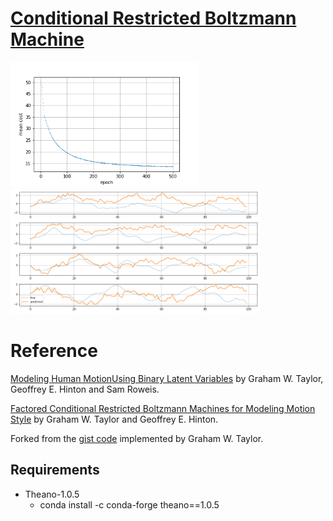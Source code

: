 # [Conditional Restricted Boltzmann Machine](https://www.cs.toronto.edu/~hinton/absps/fcrbm_icml.pdf)

<img src="cost.png" width="300" alt="cost" /> <img src="prediction.png" width="400" alt="predicion" />

# Reference

[Modeling Human MotionUsing Binary Latent Variables](https://www.cs.toronto.edu/~hinton/absps/nipsmocap.pdf) by Graham W. Taylor, Geoffrey E. Hinton and Sam Roweis.

[Factored Conditional Restricted Boltzmann Machines for Modeling Motion Style](https://www.cs.toronto.edu/~hinton/absps/fcrbm_icml.pdf) by Graham W. Taylor and Geoffrey E. Hinton.

Forked from the [gist code](https://gist.github.com/gwtaylor/2505670) implemented by Graham W. Taylor. 

## Requirements

- Theano-1.0.5
    - conda install -c conda-forge theano==1.0.5
